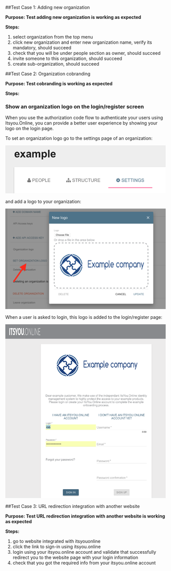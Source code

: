 ##Test Case 1: Adding new organization

**Purpose: Test adding new organization is working as expected**

**Steps:**

1. select organization from the top menu
2. click new organization and enter new organization name, verify its mandatory, should succeed
3. check that you will be under people section as owner, should succeed
4. invite someone to this organization, should succeed
5. create sub-organization, should succeed

##Test Case 2: Organization cobranding 

**Purpose: Test cobranding is working as expected**

**Steps:**

### Show an organization logo on the login/register screen

When you use the authorization code flow to authenticate your users using Itsyou.Online, you can provide a better user experience by showing your logo on the login page.

To set an organization logo go to the settings page of an organization:

![Organization Settings](OrganizationSettingsTab.png)

and add a logo to your organization:

![Set organization logo](SetOrganizationLogo.png)

When a user is asked to login, this logo is added to the login/register page:

![Branded login page](BrandedLoginPage.png)

##Test Case 3: URL redirection integration with another website

**Purpose: Test URL redirection integration with another website is working as expected**

**Steps:**

1. go to website integrated with itsyouonline
2. click the link to sign-in using itsyou.online
3. login using your itsyou.online account and validate that successfully redirect you to the website page with your login information
4. check that you got the required info from your itsyou.online account
